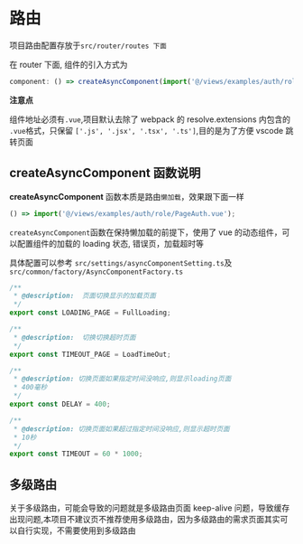 # 路由

项目路由配置存放于`src/router/routes 下面`

在 router 下面, 组件的引入方式为

```js
component: () => createAsyncComponent(import('@/views/examples/auth/role/PageAuth.vue')),
```

**注意点**

组件地址必须有`.vue`,项目默认去除了 webpack 的 resolve.extensions 内包含的 `.vue`格式，只保留 `['.js', '.jsx', '.tsx', '.ts']`,目的是为了方便 vscode 跳转页面

## createAsyncComponent 函数说明

**createAsyncComponent** 函数本质是路由`懒加载`，效果跟下面一样

```js
() => import('@/views/examples/auth/role/PageAuth.vue');
```

`createAsyncComponent`函数在保持懒加载的前提下，使用了 vue 的动态组件，可以配置组件的加载的 loading 状态, 错误页，加载超时等

具体配置可以参考 `src/settings/asyncComponentSetting.ts`及`src/common/factory/AsyncComponentFactory.ts`

```js
/**
 * @description:  页面切换显示的加载页面
 */
export const LOADING_PAGE = FullLoading;

/**
 * @description:  切换切换超时页面
 */
export const TIMEOUT_PAGE = LoadTimeOut;

/**
 * @description: 切换页面如果指定时间没响应,则显示loading页面
 * 400毫秒
 */
export const DELAY = 400;

/**
 * @description: 切换页面如果超过指定时间没响应,则显示超时页面
 * 10秒
 */
export const TIMEOUT = 60 * 1000;
```

## 多级路由

关于多级路由，可能会导致的问题就是多级路由页面 keep-alive 问题，导致缓存出现问题,本项目不建议页不推荐使用多级路由，因为多级路由的需求页面其实可以自行实现，不需要使用到多级路由
